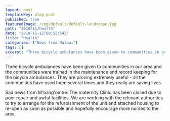 ```yaml
---
layout: post
templateKey: blog-post
published: true
featuredImage: /img/default/default-landscape.jpg
path: "2010/11/health"
date: "2010-11-12T08:52:54Z"
title: "Health"
categories: ["News from Malawi"]
tags: []
excerpt: "Three bicycle ambulances have been given to communities in our area and the communities were traine..."
---
```


Three bicycle ambulances have been given to communities in our area and the communities were trained in the maintenance and record keeping for the bicycle ambulances. They are proving extremely useful - all the communities have used them several times and they really are saving lives.

Sad news from M'bang'ombe: The maternity Clinic has been closed due to poor repair and awful facilities. We are working with the relevant authorities to try to arrange for the refurbishment of the unit and attached housing to re-open as soon as possible and hopefully encourage more nurses to the area.
